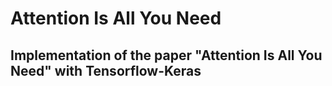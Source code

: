 # Attention Is All You Need
## Implementation of the paper "Attention Is All You Need" with Tensorflow-Keras
